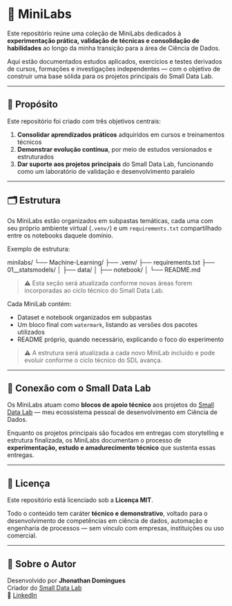 # 🧪 MiniLabs

Este repositório reúne uma coleção de MiniLabs dedicados à **experimentação prática, validação de técnicas e consolidação de habilidades** ao longo da minha transição para a área de Ciência de Dados.

Aqui estão documentados estudos aplicados, exercícios e testes derivados de cursos, formações e investigações independentes — com o objetivo de construir uma base sólida para os projetos principais do Small Data Lab.

---

## 🎯 Propósito

Este repositório foi criado com três objetivos centrais:

1. **Consolidar aprendizados práticos** adquiridos em cursos e treinamentos técnicos  
2. **Demonstrar evolução contínua**, por meio de estudos versionados e estruturados  
3. **Dar suporte aos projetos principais** do Small Data Lab, funcionando como um laboratório de validação e desenvolvimento paralelo

---

## 🗂️ Estrutura

Os MiniLabs estão organizados em subpastas temáticas, cada uma com seu próprio ambiente virtual (`.venv/`) e um `requirements.txt` compartilhado entre os notebooks daquele domínio.

Exemplo de estrutura:

minilabs/
└── Machine-Learning/
├── .venv/
├── requirements.txt
├── 01__statsmodels/
│ ├── data/
│ ├── notebook/
│ └── README.md

> ⚠️ Esta seção será atualizada conforme novas áreas forem incorporadas ao ciclo técnico do Small Data Lab.


Cada MiniLab contém:

- Dataset e notebook organizados em subpastas
- Um bloco final com `watermark`, listando as versões dos pacotes utilizados
- README próprio, quando necessário, explicando o foco do experimento

> ⚠️ A estrutura será atualizada a cada novo MiniLab incluído e pode evoluir conforme o ciclo técnico do SDL avança.

---

## 🔗 Conexão com o Small Data Lab

Os MiniLabs atuam como **blocos de apoio técnico** aos projetos do [Small Data Lab](https://smalldatalab.com.br) — meu ecossistema pessoal de desenvolvimento em Ciência de Dados.

Enquanto os projetos principais são focados em entregas com storytelling e estrutura finalizada, os MiniLabs documentam o processo de **experimentação, estudo e amadurecimento técnico** que sustenta essas entregas.

---

## 📝 Licença

Este repositório está licenciado sob a **Licença MIT**.

Todo o conteúdo tem caráter **técnico e demonstrativo**, voltado para o desenvolvimento de competências em ciência de dados, automação e engenharia de processos — sem vínculo com empresas, instituições ou uso comercial.

---

## 👤 Sobre o Autor

Desenvolvido por **Jhonathan Domingues**  
Criador do [Small Data Lab](https://smalldatalab.com.br)  
🔗 [LinkedIn](https://www.linkedin.com/in/jhonathandomingues)

